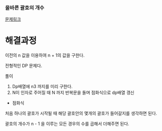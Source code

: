 ### 올바른 괄호의 개수

[문제링크](https://school.programmers.co.kr/learn/courses/30/lessons/12929)

# 해결과정

이전의 n 값을 이용하여 n + 1의 값을 구한다.

전형적인 DP 문제다.

풀이

1. Dp배열에 n3 까지를 미리 구한다.
2. N이 인자로 주어질 때 N 까지 반복문을 돌며 점화식으로 dp배열 갱신 
- 점화식

처음 하나의 괄호가 시작될 때 해당 괄호안의 몇개의 괄호가 들어갈지를 생각하면 된다.

괄호의 개수가 n - 1 을 이루는 모든 경우의 수를 곱해서 더해주면 된다.